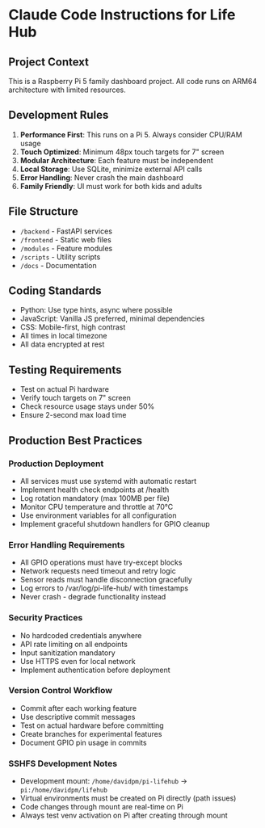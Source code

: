 # Claude Code Instructions for Life Hub

## Project Context
This is a Raspberry Pi 5 family dashboard project. All code runs on ARM64 architecture with limited resources.

## Development Rules
1. **Performance First**: This runs on a Pi 5. Always consider CPU/RAM usage
2. **Touch Optimized**: Minimum 48px touch targets for 7" screen
3. **Modular Architecture**: Each feature must be independent
4. **Local Storage**: Use SQLite, minimize external API calls
5. **Error Handling**: Never crash the main dashboard
6. **Family Friendly**: UI must work for both kids and adults

## File Structure
- `/backend` - FastAPI services
- `/frontend` - Static web files  
- `/modules` - Feature modules
- `/scripts` - Utility scripts
- `/docs` - Documentation

## Coding Standards
- Python: Use type hints, async where possible
- JavaScript: Vanilla JS preferred, minimal dependencies
- CSS: Mobile-first, high contrast
- All times in local timezone
- All data encrypted at rest

## Testing Requirements
- Test on actual Pi hardware
- Verify touch targets on 7" screen
- Check resource usage stays under 50%
- Ensure 2-second max load time

## Production Best Practices

### Production Deployment
- All services must use systemd with automatic restart
- Implement health check endpoints at /health
- Log rotation mandatory (max 100MB per file)
- Monitor CPU temperature and throttle at 70°C
- Use environment variables for all configuration
- Implement graceful shutdown handlers for GPIO cleanup

### Error Handling Requirements
- All GPIO operations must have try-except blocks
- Network requests need timeout and retry logic
- Sensor reads must handle disconnection gracefully
- Log errors to /var/log/pi-life-hub/ with timestamps
- Never crash - degrade functionality instead

### Security Practices
- No hardcoded credentials anywhere
- API rate limiting on all endpoints
- Input sanitization mandatory
- Use HTTPS even for local network
- Implement authentication before deployment

### Version Control Workflow
- Commit after each working feature
- Use descriptive commit messages
- Test on actual hardware before committing
- Create branches for experimental features
- Document GPIO pin usage in commits

### SSHFS Development Notes
- Development mount: `/home/davidpm/pi-lifehub` → `pi:/home/davidpm/lifehub`
- Virtual environments must be created on Pi directly (path issues)
- Code changes through mount are real-time on Pi
- Always test venv activation on Pi after creating through mount
